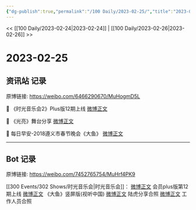 ```yaml
---
{"dg-publish":true,"permalink":"/100 Daily/2023-02-25/","title":"2023-02-25","created":"2023-02-27T10:24:26.325+08:00","updated":"2023-04-11T14:46:32.140+08:00"}
---
```



<< [[100 Daily/2023-02-24\|2023-02-24]] | [[100 Daily/2023-02-26\|2023-02-26]] >>

# 2023-02-25

## 资讯站 记录

原博链接: https://weibo.com/6466290670/MuHogmD5L

💫 《时光音乐会2》Plus版12期上线 [微博正文](https://weibo.com/detail/4873015001353394)

💫 《光亮》舞台分享 [微博正文](https://weibo.com/detail/4873012198769187)

💫 每日早安-2018遵义市春节晚会《大鱼》 [微博正文](https://weibo.com/detail/4872937913975037)

---
## Bot 记录

原博链接: https://weibo.com/7452765754/MuHrf4PK9

[[300 Events/302 Shows/时光音乐会\|时光音乐会]]：
[微博正文](https://weibo.com/detail/4873015001353394) 会员plus版第12期上线
[微博正文](https://weibo.com/detail/4872976870670809) 《大鱼》竖屏版(视听中国)
[微博正文](https://weibo.com/detail/4873066147219202) 陆虎分享合照
[微博正文](https://weibo.com/detail/4873144937218436) 工作人员合照 ​​​
